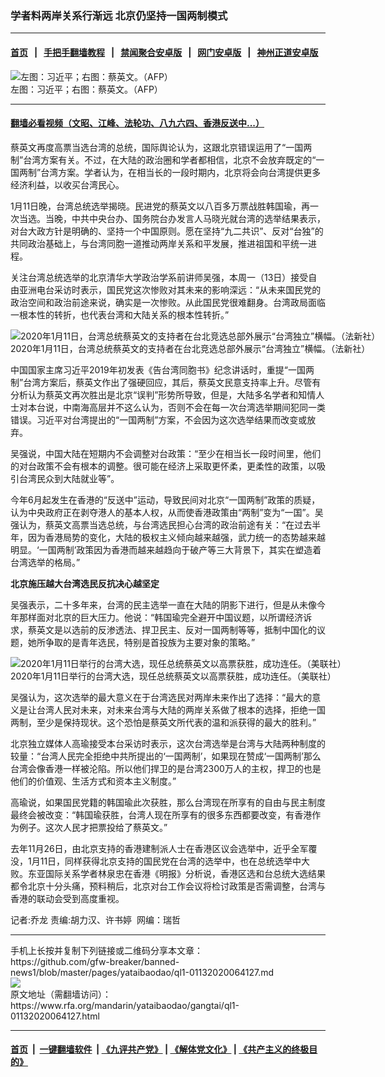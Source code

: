 ### 学者料两岸关系行渐远    北京仍坚持一国两制模式
------------------------

#### [首页](https://github.com/gfw-breaker/banned-news1/blob/master/README.md) &nbsp;&nbsp;|&nbsp;&nbsp; [手把手翻墙教程](https://github.com/gfw-breaker/guides/wiki) &nbsp;&nbsp;|&nbsp;&nbsp; [禁闻聚合安卓版](https://github.com/gfw-breaker/bn-android) &nbsp;&nbsp;|&nbsp;&nbsp; [网门安卓版](https://github.com/oGate2/oGate) &nbsp;&nbsp;|&nbsp;&nbsp; [神州正道安卓版](https://github.com/SzzdOgate/update) 



<div id="headerimg">
 <img alt="左图：习近平；右图：蔡英文。（AFP）" src="https://www.rfa.org/mandarin/yataibaodao/gangtai/ql1-01132020064127.html/AFP-2595201a.jpg/@@images/5216cd7a-ced6-49b1-8e0d-d9477bd40e90.jpeg" title="左图：习近平；右图：蔡英文。（AFP）"/>
 <div id="headerimgcontents">
  <div id="headerimgcaption">
   <span>
    左图：习近平；右图：蔡英文。（AFP）
   </span>
   <!-- zoomattribute -->
  </div>
  <!-- headerimgcaption -->
 </div>
 <!-- headerimagecontents -->
</div>

<hr/>


#### [翻墙必看视频（文昭、江峰、法轮功、八九六四、香港反送中...）](http://167.172.214.107/home.html)

<div id="storytext">
 <div>
  <div class="slot_header">
  </div>
 </div>
 <p>
  蔡英文再度高票当选台湾的总统，国际舆论认为，这跟北京错误运用了“一国两制”台湾方案有关。不过，在大陆的政治圈和学者都相信，北京不会放弃既定的“一国两制”台湾方案。学者认为，在相当长的一段时期内，北京将会向台湾提供更多经济利益，以收买台湾民心。
 </p>
 <p>
  1月11日晚，台湾总统选举揭晓。民进党的蔡英文以八百多万票战胜韩国瑜，再一次当选。当晚，中共中央台办、国务院台办发言人马晓光就台湾的选举结果表示，对台大政方针是明确的、坚持一个中国原则。愿在坚持“九二共识”、反对“台独”的共同政治基础上，与台湾同胞一道推动两岸关系和平发展，推进祖国和平统一进程。
 </p>
 <p>
 </p>
 <p>
 </p>
 <p>
  关注台湾总统选举的北京清华大学政治学系前讲师吴强，本周一（13日）接受自由亚洲电台采访时表示，国民党这次惨败对其未来的影响深远：“从未来国民党的政治空间和政治前途来说，确实是一次惨败。从此国民党很难翻身。台湾政局面临一根本性的转折，也代表台湾和大陆关系的根本性转折。”
 </p>
 <p>
 </p>
 <p>
  <div class="image-inline captioned" style="width:1500px;">
   <div style="width:1500px;">
    <img alt="2020年1月11日，台湾总统蔡英文的支持者在台北竞选总部外展示“台湾独立”横幅。（法新社）" src="https://www.rfa.org/mandarin/yataibaodao/gangtai/ql1-01132020064127.html/000_1NM4H6.jpg" title="2020年1月11日，台湾总统蔡英文的支持者在台北竞选总部外展示“台湾独立”横幅。（法新社）"/>
   </div>
   <div class="image-caption">
    <span style="width:1500px;">
     2020年1月11日，台湾总统蔡英文的支持者在台北竞选总部外展示“台湾独立”横幅。（法新社）
    </span>
    <span class="copyright">
    </span>
   </div>
  </div>
 </p>
 <p>
  中国国家主席习近平2019年初发表《告台湾同胞书》纪念讲话时，重提“一国两制”台湾方案后，蔡英文作出了强硬回应，其后，蔡英文民意支持率上升。尽管有分析认为蔡英文再次胜出是北京“误判”形势所导致，但是，大陆多名学者和知情人士对本台说，中南海高层并不这么认为，否则不会在每一次台湾选举期间犯同一类错误。习近平对台湾提出的“一国两制”方案，不会因为这次选举结果而改变或放弃。
 </p>
 <p>
  吴强说，中国大陆在短期内不会调整对台政策：“至少在相当长一段时间里，他们的对台政策不会有根本的调整。很可能在经济上采取更怀柔，更柔性的政策，以吸引台湾民众到大陆就业等”。
 </p>
 <p>
  今年6月起发生在香港的“反送中”运动，导致民间对北京“一国两制”政策的质疑，认为中央政府正在剥夺港人的基本人权，从而使香港政策由“两制”变为“一国”。吴强认为，蔡英文高票当选总统，与台湾选民担心台湾的政治前途有关：“在过去半年，因为香港局势的变化，大陆的极权主义倾向越来越强，武力统一的态势越来越明显。‘一国两制’政策因为香港而越来越趋向于破产等三大背景下，其实在塑造着台湾选举的格局。”
 </p>
 <p>
  <b>
   北京施压越大台湾选民反抗决心越坚定
  </b>
 </p>
 <p>
  吴强表示，二十多年来，台湾的民主选举一直在大陆的阴影下进行，但是从未像今年那样面对北京的巨大压力。他说：“韩国瑜完全避开中国议题，以所谓经济诉求，蔡英文是以选前的反渗透法、捍卫民主、反对一国两制等等，抵制中国化的议题，她所争取的是青年选民，特别是首投族为主要对象的策略。”
 </p>
 <p>
 </p>
 <p>
  <div class="image-inline captioned" style="width:1500px;">
   <div style="width:1500px;">
    <img alt="2020年1月11日举行的台湾大选，现任总统蔡英文以高票获胜，成功连任。（美联社）" src="https://www.rfa.org/mandarin/yataibaodao/gangtai/ql1-01132020064127.html/AP_20011526420597.jpg" title="2020年1月11日举行的台湾大选，现任总统蔡英文以高票获胜，成功连任。（美联社）"/>
   </div>
   <div class="image-caption">
    <span style="width:1500px;">
     2020年1月11日举行的台湾大选，现任总统蔡英文以高票获胜，成功连任。（美联社）
    </span>
    <span class="copyright">
    </span>
   </div>
  </div>
 </p>
 <p>
  吴强认为，这次选举的最大意义在于台湾选民对两岸未来作出了选择：“最大的意义是让台湾人民对未来，对未来台湾与大陆的两岸关系做了根本的选择，拒绝一国两制，至少是保持现状。这个恐怕是蔡英文所代表的温和派获得的最大的胜利。”
 </p>
 <p>
  北京独立媒体人高瑜接受本台采访时表示，这次台湾选举是台湾与大陆两种制度的较量：“台湾人民完全拒绝中共所提出的‘一国两制’，如果现在赞成‘一国两制’那么台湾会像香港一样被沦陷。所以他们捍卫的是台湾2300万人的主权，捍卫的也是他们的价值观、生活方式和资本主义制度。”
 </p>
 <p>
  高瑜说，如果国民党籍的韩国瑜此次获胜，那么台湾现在所享有的自由与民主制度最终会被改变：“韩国瑜获胜，台湾人现在所享有的很多东西都要改变，有香港作为例子。这次人民才把票投给了蔡英文。”
 </p>
 <p>
  去年11月26日，由北京支持的香港建制派人士在香港区议会选举中，近乎全军覆没，1月11日，同样获得北京支持的国民党在台湾的选举中，也在总统选举中大败。东亚国际关系学者林泉忠在香港《明报》分析说，香港区选和台总统大选结果都令北京十分头痛，预料稍后，北京对台工作会议将检讨政策是否需调整，台湾与香港的联动会受到高度重视。
 </p>
 <p>
 </p>
 <p>
  记者:乔龙 责编:胡力汉、许书婷  网编：瑞哲
 </p>
</div>

<hr/>
手机上长按并复制下列链接或二维码分享本文章：<br/>
https://github.com/gfw-breaker/banned-news1/blob/master/pages/yataibaodao/ql1-01132020064127.md <br/>
<a href='https://github.com/gfw-breaker/banned-news1/blob/master/pages/yataibaodao/ql1-01132020064127.md'><img src='https://github.com/gfw-breaker/banned-news1/blob/master/pages/yataibaodao/ql1-01132020064127.md.png'/></a> <br/>
原文地址（需翻墙访问）：https://www.rfa.org/mandarin/yataibaodao/gangtai/ql1-01132020064127.html


------------------------
#### [首页](https://github.com/gfw-breaker/banned-news1/blob/master/README.md) &nbsp;|&nbsp; [一键翻墙软件](https://github.com/gfw-breaker/nogfw/blob/master/README.md) &nbsp;| [《九评共产党》](https://github.com/gfw-breaker/9ping.md/blob/master/README.md#九评之一评共产党是什么) | [《解体党文化》](https://github.com/gfw-breaker/jtdwh.md/blob/master/README.md) | [《共产主义的终极目的》](https://github.com/gfw-breaker/gczydzjmd.md/blob/master/README.md)


<img src='http://gfw-breaker.win/banned-news/pages/yataibaodao/ql1-01132020064127.md' width='0px' height='0px'/>